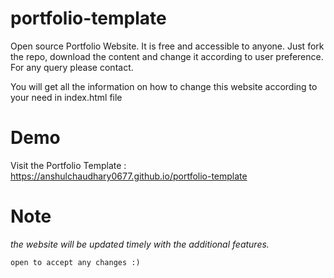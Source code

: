 # portfolio-template

Open source Portfolio Website. It is free and accessible to anyone. Just fork the repo, download the content and change it according to user preference.
For any query please contact.

You will get all the information on how to change this website according to your need in index.html file

# Demo
Visit the Portfolio Template : https://anshulchaudhary0677.github.io/portfolio-template

# Note
_the website will be updated timely with the additional features._

`open to accept any changes :)`

